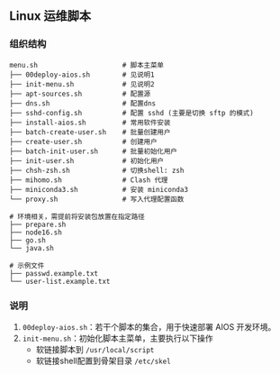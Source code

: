 ## Linux 运维脚本

### 组织结构

```
menu.sh                     # 脚本主菜单
├── 00deploy-aios.sh        # 见说明1
├── init-menu.sh            # 见说明2
├── apt-sources.sh          # 配置源
├── dns.sh                  # 配置dns
├── sshd-config.sh          # 配置 sshd (主要是切换 sftp 的模式)
├── install-aios.sh         # 常用软件安装
├── batch-create-user.sh    # 批量创建用户
├── create-user.sh          # 创建用户
├── batch-init-user.sh      # 批量初始化用户
├── init-user.sh            # 初始化用户
├── chsh-zsh.sh             # 切换shell: zsh
├── mihomo.sh               # Clash 代理
├── miniconda3.sh           # 安装 miniconda3
└── proxy.sh                # 写入代理配置函数

# 环境相关，需提前将安装包放置在指定路径
├── prepare.sh
├── node16.sh
├── go.sh
└── java.sh

# 示例文件
├── passwd.example.txt
└── user-list.example.txt
```

### 说明

1. `00deploy-aios.sh`：若干个脚本的集合，用于快速部署 AIOS 开发环境。
2. `init-menu.sh`：初始化脚本主菜单，主要执行以下操作
    - 软链接脚本到 `/usr/local/script`
    - 软链接shell配置到骨架目录 `/etc/skel`
